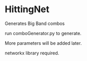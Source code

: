 # HittingNet
Generates Big Band combos

run comboGenerator.py to generate.

More parameters will be added later.

networkx library required.
